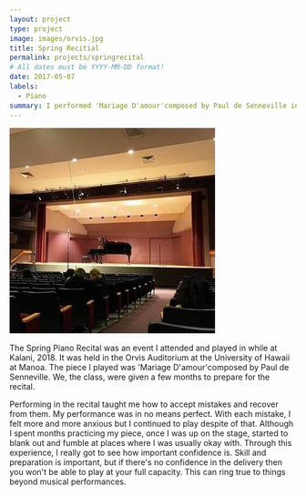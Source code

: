 ```yaml
---
layout: project
type: project
image: images/orvis.jpg
title: Spring Recitial
permalink: projects/springrecital
# All dates must be YYYY-MM-DD format!
date: 2017-05-07
labels:
  - Piano
summary: I performed 'Mariage D'amour'composed by Paul de Senneville in a Spring Recital.
---
```


<img class="ui medium right floated rounded image" src="/images/orvis.jpg">

The Spring Piano Recital was an event I attended and played in while at Kalani, 2018. It was held in the Orvis Auditorium at the University of Hawaii at Manoa. The piece I played was 'Mariage D'amour'composed by Paul de Senneville. We, the class, were given a few months to prepare for the recital. 

Performing in the recital taught me how to accept mistakes and recover from them. My performance was in no means perfect. With each mistake, I felt more and more anxious but I continued to play despite of that. Although I spent months practicing my piece, once I was up on the stage, started to blank out and fumble at places where I was usually okay with. Through this experience, I really got to see how important confidence is. Skill and preparation is important, but if there's no confidence in the delivery then you won't be able to play at your full capacity. This can ring true to things beyond musical performances. 

